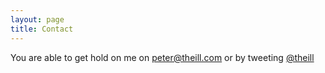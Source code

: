 ```yaml
---
layout: page
title: Contact
---
```


You are able to get hold on me on <peter@theill.com> or by tweeting [@theill](https://twitter.com/theill)

